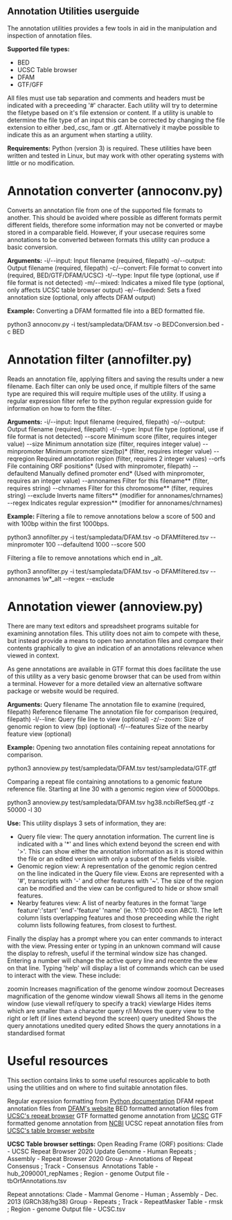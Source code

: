 ## Annotation Utilities userguide

The annotation utilities provides a few tools in aid in the manipulation and inspection of annotation files.

**Supported file types:**
- BED
- UCSC Table browser
- DFAM
- GTF/GFF

All files must use tab separation and comments and headers must be indicated with a preceeding '#' character. Each utility will try to determine the filetype based on it's file extension or content. If a utility is unable to determine the file type of an input this can be corrected by changing the file extension to either .bed,.csc,.fam or .gtf. Alternatively it maybe possible to indicate this as an argument when starting a utility.

**Requirements:**
Python (version 3) is required.
These utilities have been written and tested in Linux, but may work with other operating systems with little or no modification.

# Annotation converter (annoconv.py)

Converts an annotation file from one of the supported file formats to another. This should be avoided where possible as different formats permit different fields, therefore some information may not be converted or maybe stored in a comparable field. However, if your usecase requires some annotations to be converted between formats this utility can produce a basic conversion.

**Arguments:**
-i/--input:	Input filename 			(required, filepath)
-o/--output:	Output filename 		(required, filepath)
-c/--convert:	File format to convert into 	(required, BED/GTF/DFAM/UCSC)
-t/--type:	Input file type 		(optional, use if file format is not detected)
-m/--mixed:	Indicates a mixed file type	(optional, only affects UCSC table browser output)
-e/--fixedend:	Sets a fixed annotation size	(optional, only affects DFAM output)

**Example:**
Converting a DFAM formatted file into a BED formatted file.

python3 annoconv.py -i test/sampledata/DFAM.tsv -o BEDConversion.bed -c BED


# Annotation filter (annofilter.py)

Reads an annotation file, applying filters and saving the results under a new filename. Each filter can only be used once, if multiple filters of the same type are required this will require multiple uses of the utility. If using a regular expression filter refer to the python regular expression guide for information on how to form the filter.

**Arguments:**
-i/--input:	Input filename 			(required, filepath)
-o/--output:	Output filename 		(required, filepath)
-t/--type:	Input file type 		(optional, use if file format is not detected)
--score		Minimum score			(filter, requires integer value)
--size		Minimum annotation size		(filter, requires integer value)
--minpromoter	Minimum promoter size(bp)*	(filter, requires integer value)
--reqregion	Required annotation region	(filter, requires 2 integer values)
--orfs		File containing ORF positions*	(Used with minpromoter, filepath)
--defaultend	Manually defined promoter end*	(Used with minpromoter, requires an integer value)
--annonames	Filter for this filename**	(filter, requires string)
--chrnames	Filter for this chromosome**	(filter, requires string)
--exclude	Inverts name filters**		(modifier for annonames/chrnames)
--regex		Indicates regular expression**	(modifier for annonames/chrnames)

**Example:**
Filtering a file to remove annotations below a score of 500 and with 100bp within the first 1000bps.

python3 annofilter.py -i test/sampledata/DFAM.tsv -o DFAMfiltered.tsv --minpromoter 100 --defaultend 1000 --score 500

Filtering a file to remove annotations which end in _alt.

python3 annofilter.py -i test/sampledata/DFAM.tsv -o DFAMfiltered.tsv --annonames \w*_alt --regex --exclude

# Annotation viewer (annoview.py)

There are many text editors and spreadsheet programs suitable for examining annotation files. This utility does not aim to compete with these, but instead provide a means to open two annotation files and compare their contents graphically to give an indication of an annotations relevance when viewed in context.

As gene annotations are available in GTF format this does facilitate the use of this utility as a very basic genome browser that can be used from within a terminal. However for a more detailed view an alternative software package or website would be required.

**Arguments:**
Query filename		The annotation file to examine		(required, filepath)
Reference filename	The annotation file for comparison	(required, filepath)
-l/--line:		Query file line to view 		(optional)
-z/--zoom:		Size of genomic region to view (bp)	(optional)
-f/--features		Size of the nearby feature view		(optional)

**Example:**
Opening two annotation files containing repeat annotations for comparison.

python3 annoview.py test/sampledata/DFAM.tsv test/sampledata/GTF.gtf

Comparing a repeat file containing annotations to a genomic feature reference file. Starting at line 30 with a genomic region view of 50000bps.

python3 annoview.py test/sampledata/DFAM.tsv hg38.ncbiRefSeq.gtf -z 50000 -l 30

**Use:**
This utility displays 3 sets of information, they are:
- Query file view: The query annotation information. The current line is indicated with a '*' and lines which extend beyond the screen end with '>'. This can show either the annotation information as it is stored within the file or an edited version with only a subset of the fields visible.
- Genomic region view: A representation of the genomic region centred on the line indicated in the Query file view. Exons are represented with a '#', transcripts with '-' and other features with '~'. The size of the region can be modified and the view can be configured to hide or show small features.
- Nearby features view: A list of nearby features in the format 'large feature':'start' 'end'-'feature' 'name' (ie. Y:10-1000 exon ABC1). The left column lists overlapping features and those preceeding while the right column lists following features, from closest to furthest.

Finally the display has a prompt where you can enter commands to interact with the view. Pressing enter or typing in an unknown command will cause the display to refresh, useful if the terminal window size has changed. Entering a number will change the active query line and recentre the view on that line. Typing 'help' will display a list of commands which can be used to interact with the view. These include:

zoomin		Increases magnification of the genome window
zoomout		Decreases magnification of the genome window
viewall		Shows all items in the genome window (use viewall ref/query to specify a track)
viewlarge	Hides items which are smaller than a character
query r/l	Moves the query view to the right or left (if lines extend beyond the screen)
query unedited	Shows the query annotations unedited
query edited	Shows the query annotations in a standardised format

# Useful resources
This section contains links to some useful resources applicable to both using the utilities and on where to find suitable annotation files.

Regular expression formatting from [Python documentation](https://docs.python.org/3/library/re.html)
DFAM repeat annotation files from [DFAM's website](www.dfam.org)
BED formatted annotation files from [UCSC's repeat browser](https://repeatbrowser.ucsc.edu/data/)
GTF formatted genome annotation from [UCSC](https://hgdownload.soe.ucsc.edu/goldenPath/hg38/bigZips/genes/)
GTF formatted genome annotation from [NCBI](https://ftp.ncbi.nlm.nih.gov/genomes/refseq/vertebrate_mammalian/Homo_sapiens/reference/GCF_000001405.39_GRCh38.p13/)
UCSC repeat annotation files from [UCSC's table browser website](https://genome.ucsc.edu/cgi-bin/hgTables)

**UCSC Table browser settings:**
Open Reading Frame (ORF) positions:
Clade - UCSC Repeat Browser 2020 Update
Genome - Human Repeats ; Assembly - Repeat Browser 2020
Group - Annotations of Repeat Consensus ; Track - Consensus ​ Annotations
Table - hub_2090001_repNames ; Region - genome
Output file - tbOrfAnnotations.tsv

Repeat annotations:
Clade - Mammal
Genome - Human ; Assembly - Dec. 2013 (GRCh38/hg38)
Group - Repeats ; Track - RepeatMasker
Table - rmsk ; Region - genome
Output file - UCSC.tsv

